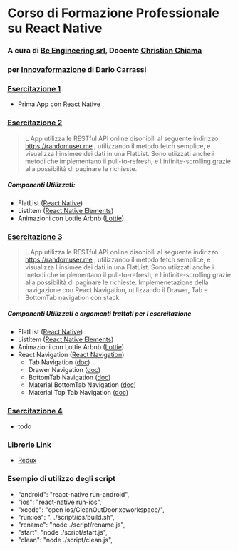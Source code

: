 # Corso di Formazione Professionale su React Native
### A cura di [Be Engineering srl](https://www.linkedin.com/company/be-engineering-srl/about/?viewAsMember=true), Docente [Christian Chiama](https://www.linkedin.com/in/christian-chiama/) ##
### per [Innovaformazione](https://www.innovaformazione.net) di Dario Carrassi ###


### [Esercitazione 1](https://github.com/be-engineering/Corso-React-Native/tree/master/Esercitazione-1) ###
* Prima App con React Native

### [Esercitazione 2](https://github.com/be-engineering/Corso-React-Native/tree/master/Esercitazione-2) ###
> L App utilizza le RESTful API online disonibili al seguente indirizzo: https://randomuser.me , utilizzando il metodo fetch semplice, e visualizza l insimee dei dati in una FlatList. Sono utiizzati anche i metodi che implementano il pull-to-refresh, e l infinite-scrolling grazie alla possibilità di paginare le richieste.

##### Componenti Utilizzati:
  * FlatList ([React Native](https://facebook.github.io/react-native/))
  * ListItem ([React Native Elements](https://react-native-training.github.io/react-native-elements/))
  * Animazioni con Lottie Arbnb ([Lottie](https://github.com/airbnb/lottie-react-native#readme))

### [Esercitazione 3](https://github.com/be-engineering/Corso-React-Native/tree/master/Esercitazione-3) ###
> L App utilizza le RESTful API online disonibili al seguente indirizzo: https://randomuser.me , utilizzando il metodo fetch semplice, e visualizza l insimee dei dati in una FlatList. Sono utiizzati anche i metodi che implementano il pull-to-refresh, e l infinite-scrolling grazie alla possibilità di paginare le richieste. Implemenetazione della navigazione con React Navigation, utilizzando il Drawer, Tab e BottomTab navigation con stack.

##### Componenti Utilizzati e argomenti trattati per l esercitazione
  * FlatList ([React Native](https://facebook.github.io/react-native/))
  * ListItem ([React Native Elements](https://react-native-training.github.io/react-native-elements/))
  * Animazioni con Lottie Arbnb ([Lottie](https://github.com/airbnb/lottie-react-native#readme))
  * React Navigation ([React Navigation](https://reactnavigation.org))
    * Tab Navigation ([doc](https://reactnavigation.org/docs/en/tab-based-navigation.html))
    * Drawer Navigation ([doc](https://reactnavigation.org/docs/en/drawer-based-navigation.html))
    * BottomTab Navigation ([doc](https://reactnavigation.org/docs/en/bottom-tab-navigator.html))
    * Material BottomTab Navigation ([doc](https://reactnavigation.org/docs/en/material-bottom-tab-navigator.html))
    * Material Top Tab Navigation ([doc](https://reactnavigation.org/docs/en/material-top-tab-navigator.html))

### [Esercitazione 4](https://github.com/be-engineering/Corso-React-Native/tree/master/Esercitazione-4) ###
* todo


### Librerie Link
* [Redux](https://redux.js.org/introduction/examples)

### Esempio di utilizzo degli script 
* "android": "react-native run-android",
* "ios": "react-native run-ios",
* "xcode": "open ios/CleanOutDoor.xcworkspace/",
* "run:ios": ". ./script/ios/build.sh",
* "rename": "node ./script/rename.js",
* "start": "node ./script/start.js",
* "clean": "node ./script/clean.js",